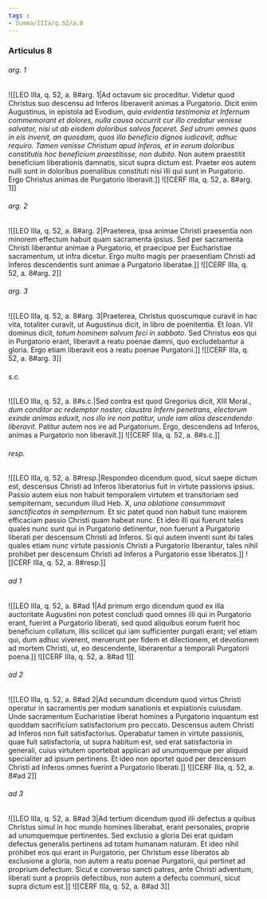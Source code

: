 ```yaml
---
tags : 
- Summa/IIIa/q.52/a.8
---
```


### Articulus 8

###### arg. 1
![[LEO IIIa, q. 52, a. 8#arg. 1|Ad octavum sic proceditur. Videtur quod Christus suo descensu ad Inferos liberaverit animas a Purgatorio. Dicit enim Augustinus, in epistola ad Evodium, *quia evidentia testimonia et Infernum commemorant et dolores, nulla causa occurrit cur illo credatur venisse salvator, nisi ut ab eisdem doloribus salvos faceret. Sed utrum omnes quos in eis invenit, an quosdam, quos illo beneficio dignos iudicavit, adhuc requiro. Tamen venisse Christum apud Inferos, et in eorum doloribus constitutis hoc beneficium praestitisse, non dubito*. Non autem praestitit beneficium liberationis damnatis, sicut supra dictum est. Praeter eos autem nulli sunt in doloribus poenalibus constituti nisi illi qui sunt in Purgatorio. Ergo Christus animas de Purgatorio liberavit.]]
![[CERF IIIa, q. 52, a. 8#arg. 1]]

###### arg. 2
![[LEO IIIa, q. 52, a. 8#arg. 2|Praeterea, ipsa animae Christi praesentia non minorem effectum habuit quam sacramenta ipsius. Sed per sacramenta Christi liberantur animae a Purgatorio, et praecipue per Eucharistiae sacramentum, ut infra dicetur. Ergo multo magis per praesentiam Christi ad Inferos descendentis sunt animae a Purgatorio liberatae.]]
![[CERF IIIa, q. 52, a. 8#arg. 2]]

###### arg. 3
![[LEO IIIa, q. 52, a. 8#arg. 3|Praeterea, Christus quoscumque curavit in hac vita, totaliter curavit, ut Augustinus dicit, in libro de poenitentia. Et Ioan. VII dominus dicit, *totum hominem salvum feci in sabbato*. Sed Christus eos qui in Purgatorio erant, liberavit a reatu poenae damni, quo excludebantur a gloria. Ergo etiam liberavit eos a reatu poenae Purgatorii.]]
![[CERF IIIa, q. 52, a. 8#arg. 3]]

###### s.c.
![[LEO IIIa, q. 52, a. 8#s.c.|Sed contra est quod Gregorius dicit, XIII Moral., *dum conditor ac redemptor noster, claustra Inferni penetrans, electorum exinde animas eduxit, nos illo ire non patitur, unde iam alios descendendo liberavit*. Patitur autem nos ire ad Purgatorium. Ergo, descendens ad Inferos, animas a Purgatorio non liberavit.]]
![[CERF IIIa, q. 52, a. 8#s.c.]]

###### resp.
![[LEO IIIa, q. 52, a. 8#resp.|Respondeo dicendum quod, sicut saepe dictum est, descensus Christi ad Inferos liberatorius fuit in virtute passionis ipsius. Passio autem eius non habuit temporalem virtutem et transitoriam sed sempiternam, secundum illud Heb. X, *una oblatione consummavit sanctificatos in sempiternum*. Et sic patet quod non habuit tunc maiorem efficaciam passio Christi quam habeat nunc. Et ideo illi qui fuerunt tales quales nunc sunt qui in Purgatorio detinentur, non fuerunt a Purgatorio liberati per descensum Christi ad Inferos. Si qui autem inventi sunt ibi tales quales etiam nunc virtute passionis Christi a Purgatorio liberantur, tales nihil prohibet per descensum Christi ad Inferos a Purgatorio esse liberatos.]]
![[CERF IIIa, q. 52, a. 8#resp.]]

###### ad 1
![[LEO IIIa, q. 52, a. 8#ad 1|Ad primum ergo dicendum quod ex illa auctoritate Augustini non potest concludi quod omnes illi qui in Purgatorio erant, fuerint a Purgatorio liberati, sed quod aliquibus eorum fuerit hoc beneficium collatum, illis scilicet qui iam sufficienter purgati erant; vel etiam qui, dum adhuc viverent, meruerunt per fidem et dilectionem, et devotionem ad mortem Christi, ut, eo descendente, liberarentur a temporali Purgatorii poena.]]
![[CERF IIIa, q. 52, a. 8#ad 1]]

###### ad 2
![[LEO IIIa, q. 52, a. 8#ad 2|Ad secundum dicendum quod virtus Christi operatur in sacramentis per modum sanationis et expiationis cuiusdam. Unde sacramentum Eucharistiae liberat homines a Purgatorio inquantum est quoddam sacrificium satisfactorium pro peccato. Descensus autem Christi ad Inferos non fuit satisfactorius. Operabatur tamen in virtute passionis, quae fuit satisfactoria, ut supra habitum est, sed erat satisfactoria in generali, cuius virtutem oportebat applicari ad unumquemque per aliquid specialiter ad ipsum pertinens. Et ideo non oportet quod per descensum Christi ad Inferos omnes fuerint a Purgatorio liberati.]]
![[CERF IIIa, q. 52, a. 8#ad 2]]

###### ad 3
![[LEO IIIa, q. 52, a. 8#ad 3|Ad tertium dicendum quod illi defectus a quibus Christus simul in hoc mundo homines liberabat, erant personales, proprie ad unumquemque pertinentes. Sed exclusio a gloria Dei erat quidam defectus generalis pertinens ad totam humanam naturam. Et ideo nihil prohibet eos qui erant in Purgatorio, per Christum esse liberatos ab exclusione a gloria, non autem a reatu poenae Purgatorii, qui pertinet ad proprium defectum. Sicut e converso sancti patres, ante Christi adventum, liberati sunt a propriis defectibus, non autem a defectu communi, sicut supra dictum est.]]
![[CERF IIIa, q. 52, a. 8#ad 3]]

